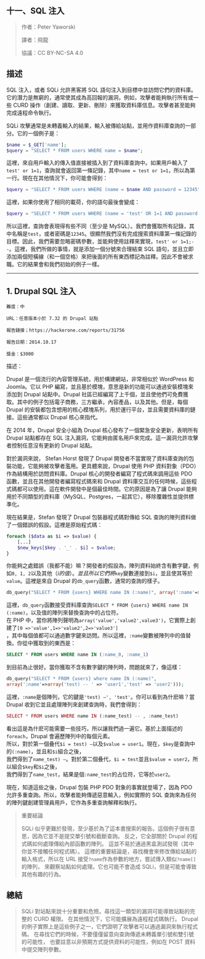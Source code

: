 ## **十一、SQL 注入**

>作者：Peter Yaworski
>
>譯者：飛龍
>
>協議：CC BY-NC-SA 4.0

## **描述**
SQL 注入，或者 SQLi 允許黑客將 SQL 語句注入到目標中並訪問它們的資料庫。它的潛力是無窮的，通常使其成為高回報的漏洞，例如，攻擊者能夠執行所有或一些 CURD 操作（創建、讀取、更新、刪除）來獲取資料庫信息。攻擊者甚至能夠完成遠程命令執行。

SQLi 攻擊通常是未轉義輸入的結果，輸入被傳給站點，並用作資料庫查詢的一部分。它的一個例子是：

```PHP
$name = $_GET['name'];
$query = "SELECT * FROM users WHERE name = $name";
```
這裡，來自用戶輸入的傳入值直接被插入到了資料庫查詢中。如果用戶輸入了`test' or 1=1`，查詢就會返回第一條記錄，其中`name = test or 1=1`，所以為第一行。現在在其他情況下，你可能會得到：

```php
$query = "SELECT * FROM users WHERE (name = $name AND password = 12345");
```

這裡，如果你使用了相同的載荷，你的語句最後會變成：
```php
$query = "SELECT * FROM users WHERE (name = 'test' OR 1=1 AND password = 12345");
```
所以這裡，查詢會表現得有些不同（至少是 MySQL）。我們會獲取所有記錄，其中名稱是`test`，或者密碼是`12345`。很顯然我們沒有完成搜索資料庫第一條記錄的目標。因此，我們需要忽略密碼參數，並能夠使用註釋來實現，`test' or 1=1;--`。這裡，我們所做的事情，就是添加一個分號來合理結束 SQL 語句，並且立即添加兩個短橫線（和一個空格）來把後面的所有東西標記為註釋。因此不會被求職。它的結果會和我們初始的例子一樣。


---

## **1. Drupal SQL 注入**
```
難度：中

URL：任意版本小於 7.32 的 Drupal 站點

報告鏈接；https://hackerone.com/reports/31756

報告日期：2014.10.17

獎金：$3000
```
描述：

Drupal 是一個流行的內容管理系統，用於構建網站，非常相似於 WordPress 和 Joomla。它以 PHP 編寫，並且基於模塊，意思是新的功能可以通過安裝模塊來添加到 Drupal 站點中。Drupal 社區已經編寫了上千個，並且使他們可免費獲取。其中的例子包括電子商務，三方繼承，內容產品，以及其他。但是，每個 Drupal 的安裝都包含想用的核心模塊系列，用於運行平台，並且需要資料庫的鏈接。這些通常都以 Drupal 核心來指代。

在 2014 年，Drupal 安全小組為 Drupal 核心發布了一個緊急安全更新，表明所有 Drupal 站點都存在 SQL 注入漏洞，它能夠由匿名用戶來完成。這一漏洞允許攻擊者控制任意沒有更新的 Drupal 站點。

對於漏洞來說， Stefan Horst 發現了 Drupal 開發者不當實現了資料庫查詢的包裝功能，它能夠被攻擊者濫用。更具體來說，Drupal 使用 PHP 資料對象（PDO）作為結構用於訪問資料庫。Drupal 核心的開發者編寫了程式碼來調用這些 PDO 函數，並且在其他開發者編寫程式碼來和 Drupal 資料庫交互的任何時候，這些程式碼都可以使用。這在軟件開發中是個最佳時間。它的原因是為了讓 Drupal 能夠用於不同類型的資料庫（MySQL、Postgres，一起其它），移除覆雜性並提供標準化。


現在結果是，Stefan 發現了 Drupal 包裝器程式碼對傳給 SQL 查詢的陣列資料做了一個錯誤的假設。這裡是原始程式碼：

```php
foreach ($data as $i => $value) {
    [...]
    $new_keys[$key . '_' . $i] = $value;
}
```

你能夠之處錯誤（我都不能）嘛？開發者的假設為，陣列資料始終含有數字鍵，例如`0, 1, 2`以及其他（$i的值）。並且所以它們將$`key`變數連接到`$i`，並且使其等於`value`。這裡是來自 Drupal 的`db_query`函數，通常的查詢的樣子。

```php
db_query("SELECT * FROM {users} WHERE name IN (:name)", array(':name'=>array('user1','user2')));
```

這裡，`db_query`函數接受資料庫查詢`SELECT * FROM {users} WHERE name IN (:name)`，以及值的陣列來替換查詢中的占位符。
<br>
在 PHP 中，當你將陣列聲明為`array('value','value2',value3')`，它實際上創建了`[0 =>'value',1=>'value2',2=>'value3']`
<br>
，其中每個值都可以通過數字鍵來訪問。所以這裡，`:name`變數被陣列中的值替換。你從中獲取到的東西是：

```SQL
SELECT * FROM users WHERE name IN (:name_0, :name_1)
```
到目前為止很好。當你獲取不含有數字鍵的陣列時，問題就來了，像這樣：

```php
db_query("SELECT * FROM {users} where name IN (:name)",
array(':name'=>array('test) -- ' => 'user1','test' => 'user2')));
```

這裡，`:name`是個陣列，它的鍵是`'test) –', 'test'`。你可以看到為什麽嘛？當 Drupal 收到它並且處理陣列來創建查詢時，我們會得到：

```php
SELECT * FROM users WHERE name IN (:name_test) -- , :name_test)
```

看出這是為什麽可能需要一些技巧，所以讓我們過一遍它。基於上面描述的`foreach`，Drupal 會遍歷陣列中的每個元素。
<br>
所以，對於第一個叠代`$i = test) –`以及`$value = user1`。現在，`$key`是查詢中的`(:name)`，並且和`$i`組合之後，
<br>
我們得到了`name_test) –`。對於第二個叠代，`$i = test`並且`$value = user2`，所以組合`$key`和`$i`之後，
<br>
我們得到了`name_test`，結果是個`:name_test`的占位符，它等於`user2`。

現在，知道這些之後，Drupal 包裝 PHP PDO 對象的事實就登場了，因為 PDO 允許多重查詢。所以，攻擊者能夠傳遞惡意輸入，例如實際的 SQL 查詢來為任何的陣列鍵創建管理員用戶，它作為多重查詢解釋和執行。

>重要結論
>
>SQLi 似乎更難於發現，至少基於為了這本書搜索的報告。這個例子很有意思，因為它並不是提交單引號和截斷查詢。
>反之，它全部關於 Drupal 的程式碼如何處理傳給內部函數的陣列。
>這並不易於通過黑盒測試發現（其中你並不接觸任何程式碼）。
>這裡的重要結論是，尋找機會來修改傳給站點的輸入格式，所以在 URL 接受`?name`作為參數的地方，嘗試傳入類似`?name[]`的陣列，
>來觀察站點如何處理。它也可能不會造成 SQLi，但是可能會導致其他有趣的行為。


## **總結**

>SQLi 對站點來說十分重要和危險。尋找這一類型的漏洞可能導致站點的完整的 CURD 權限。
>在其他情況下，它可能擴展為遠程程式碼執行。
>Drupal 的例子實際上是這些例子之一，它們證明了攻擊者可以通過漏洞來執行程式碼。
>在尋找它們的時候，不要僅僅留意向查詢傳遞未轉義單引號和雙引號的可能性，
>也要註意以非預期方式提供資料的可能性，例如在 POST 資料中提交陣列參數。


